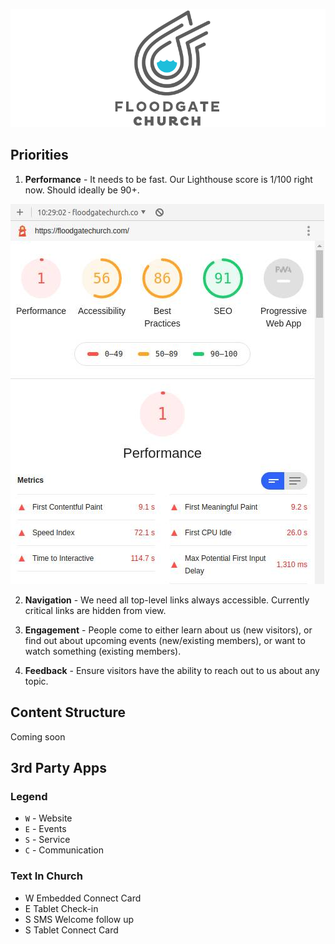 ![Floodgate logo](header.png)

## Priorities

1. **Performance** - It needs to be fast.  Our Lighthouse score is 1/100 right now.  Should ideally be 90+.

![Lighthouse Score](lighthouse-score.jpg)

2. **Navigation** - We need all top-level links always accessible.  Currently critical links are hidden from view.

3. **Engagement** - People come to either learn about us (new visitors), or find out about upcoming events (new/existing members), or want to watch something (existing members).

4. **Feedback** - Ensure visitors have the ability to reach out to us about any topic.

## Content Structure

Coming soon

## 3rd Party Apps

### Legend

* `W` - Website
* `E` - Events
* `S` - Service
* `C` - Communication

### Text In Church

* W Embedded Connect Card
* E Tablet Check-in
* S SMS Welcome follow up
* S Tablet Connect Card
